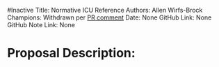 #Inactive
Title: Normative ICU Reference
Authors: Allen Wirfs-Brock
Champions: Withdrawn per [PR comment](https://github.com/tc39/ecma262/issues/1595#issuecomment-509348434)
Date: None
GitHub Link: None
GitHub Note Link: None

# Proposal Description:
